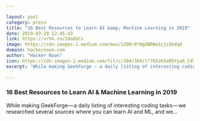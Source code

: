 ```yaml
---

layout: post
category: press
title: "16 Best Resources to Learn AI &amp; Machine Learning in 2019"
date: 2019-03-29 12:45:43
link: https://vrhk.co/2Uo6bCs
image: https://cdn-images-1.medium.com/max/1200/0*HgdBRWa1cjzZedqd
domain: hackernoon.com
author: "Hacker Noon"
icon: https://cdn-images-1.medium.com/fit/c/304/304/1*76XiKOa05Yya6_CdYX8pVg.jpeg
excerpt: "While making GeekForge — a daily listing of interesting coding tasks — we researched several sources where you can learn AI and ML, and we…"

---
```


### 16 Best Resources to Learn AI &amp; Machine Learning in 2019

While making GeekForge — a daily listing of interesting coding tasks — we researched several sources where you can learn AI and ML, and we…